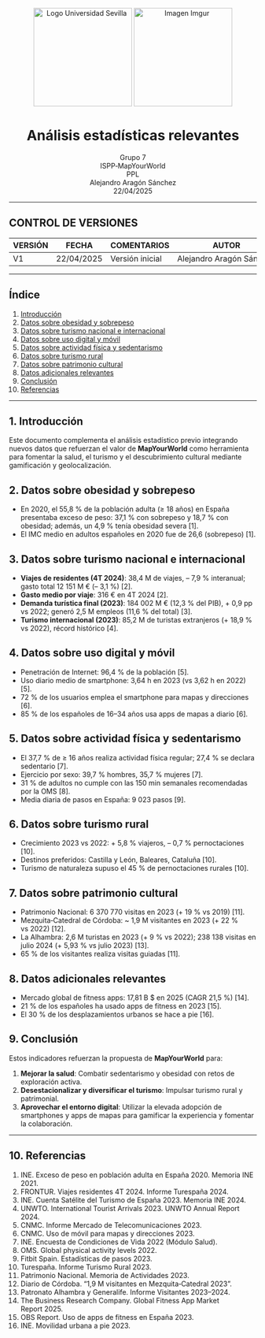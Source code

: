 <p align="center">
  <img src="https://www.ucm.es/al-acmes/file/logo-universidad-sevilla/?ver" alt="Logo Universidad Sevilla" width="200" height="200">
  <img src="https://i.imgur.com/vlzkG4H.png" alt="Imagen Imgur" height="200">
</p>

<h1 align="center">Análisis estadísticas relevantes</h1>

<p align="center">
    Grupo 7  
    <br>ISPP‑MapYourWorld  
    <br>PPL  
    <br>Alejandro Aragón Sánchez  
    <br>22/04/2025
</p>

---

## CONTROL DE VERSIONES

| VERSIÓN | FECHA     | COMENTARIOS                              | AUTOR                        |
|---------|-----------|------------------------------------------|------------------------------|
| V1      | 22/04/2025| Versión inicial                          | Alejandro Aragón Sánchez     |

---

## Índice

1. [Introducción](#1-introducción)  
2. [Datos sobre obesidad y sobrepeso](#2-datos-sobre-obesidad-y-sobrepeso)  
3. [Datos sobre turismo nacional e internacional](#3-datos-sobre-turismo-nacional-e-internacional)  
4. [Datos sobre uso digital y móvil](#4-datos-sobre-uso-digital-y-móvil)  
5. [Datos sobre actividad física y sedentarismo](#5-datos-sobre-actividad-física-y-sedentarismo)  
6. [Datos sobre turismo rural](#6-datos-sobre-turismo-rural)  
7. [Datos sobre patrimonio cultural](#7-datos-sobre-patrimonio-cultural)  
8. [Datos adicionales relevantes](#8-datos-adicionales-relevantes)  
9. [Conclusión](#9-conclusión)  
10. [Referencias](#10-referencias)  

---

## 1. Introducción

Este documento complementa el análisis estadístico previo integrando nuevos datos que refuerzan el valor de **MapYourWorld** como herramienta para fomentar la salud, el turismo y el descubrimiento cultural mediante gamificación y geolocalización.

## 2. Datos sobre obesidad y sobrepeso

- En 2020, el 55,8 % de la población adulta (≥ 18 años) en España presentaba exceso de peso: 37,1 % con sobrepeso y 18,7 % con obesidad; además, un 4,9 % tenía obesidad severa [1].  
- El IMC medio en adultos españoles en 2020 fue de 26,6 (sobrepeso) [1].

## 3. Datos sobre turismo nacional e internacional

- **Viajes de residentes (4T 2024)**: 38,4 M de viajes, – 7,9 % interanual; gasto total 12 151 M € (– 3,1 %) [2].  
- **Gasto medio por viaje**: 316 € en 4T 2024 [2].  
- **Demanda turística final (2023)**: 184 002 M € (12,3 % del PIB), + 0,9 pp vs 2022; generó 2,5 M empleos (11,6 % del total) [3].  
- **Turismo internacional (2023)**: 85,2 M de turistas extranjeros (+ 18,9 % vs 2022), récord histórico [4].

## 4. Datos sobre uso digital y móvil

- Penetración de Internet: 96,4 % de la población [5].  
- Uso diario medio de smartphone: 3,64 h en 2023 (vs 3,62 h en 2022) [5].  
- 72 % de los usuarios emplea el smartphone para mapas y direcciones [6].  
- 85 % de los españoles de 16–34 años usa apps de mapas a diario [6].

## 5. Datos sobre actividad física y sedentarismo

- El 37,7 % de ≥ 16 años realiza actividad física regular; 27,4 % se declara sedentario [7].  
- Ejercicio por sexo: 39,7 % hombres, 35,7 % mujeres [7].  
- 31 % de adultos no cumple con las 150 min semanales recomendadas por la OMS [8].  
- Media diaria de pasos en España: 9 023 pasos [9].

## 6. Datos sobre turismo rural

- Crecimiento 2023 vs 2022: + 5,8 % viajeros, – 0,7 % pernoctaciones [10].  
- Destinos preferidos: Castilla y León, Baleares, Cataluña [10].  
- Turismo de naturaleza supuso el 45 % de pernoctaciones rurales [10].

## 7. Datos sobre patrimonio cultural

- Patrimonio Nacional: 6 370 770 visitas en 2023 (+ 19 % vs 2019) [11].  
- Mezquita‑Catedral de Córdoba: ~ 1,9 M visitantes en 2023 (+ 22 % vs 2022) [12].  
- La Alhambra: 2,6 M turistas en 2023 (+ 9 % vs 2022); 238 138 visitas en julio 2024 (+ 5,93 % vs julio 2023) [13].  
- 65 % de los visitantes realiza visitas guiadas [11].

## 8. Datos adicionales relevantes

- Mercado global de fitness apps: 17,81 B $ en 2025 (CAGR 21,5 %) [14].  
- 21 % de los españoles ha usado apps de fitness en 2023 [15].  
- El 30 % de los desplazamientos urbanos se hace a pie [16].

## 9. Conclusión

Estos indicadores refuerzan la propuesta de **MapYourWorld** para:

1. **Mejorar la salud**: Combatir sedentarismo y obesidad con retos de exploración activa.  
2. **Desestacionalizar y diversificar el turismo**: Impulsar turismo rural y patrimonial.  
3. **Aprovechar el entorno digital**: Utilizar la elevada adopción de smartphones y apps de mapas para gamificar la experiencia y fomentar la colaboración.

---

## 10. Referencias

1. INE. Exceso de peso en población adulta en España 2020. Memoria INE 2021.  
2. FRONTUR. Viajes residentes 4T 2024. Informe Turespaña 2024.  
3. INE. Cuenta Satélite del Turismo de España 2023. Memoria INE 2024.  
4. UNWTO. International Tourist Arrivals 2023. UNWTO Annual Report 2024.  
5. CNMC. Informe Mercado de Telecomunicaciones 2023.  
6. CNMC. Uso de móvil para mapas y direcciones 2023.  
7. INE. Encuesta de Condiciones de Vida 2022 (Módulo Salud).  
8. OMS. Global physical activity levels 2022.  
9. Fitbit Spain. Estadísticas de pasos 2023.  
10. Turespaña. Informe Turismo Rural 2023.  
11. Patrimonio Nacional. Memoria de Actividades 2023.  
12. Diario de Córdoba. “1,9 M visitantes en Mezquita‑Catedral 2023”.  
13. Patronato Alhambra y Generalife. Informe Visitantes 2023–2024.  
14. The Business Research Company. Global Fitness App Market Report 2025.  
15. OBS Report. Uso de apps de fitness en España 2023.  
16. INE. Movilidad urbana a pie 2023.  
